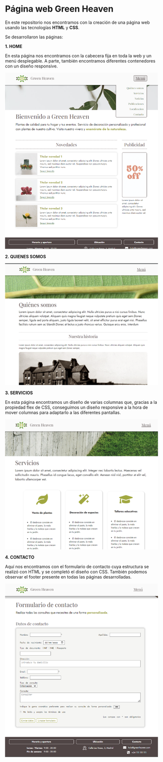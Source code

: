 # Página web Green Heaven

En este repositorio nos encontramos con la creación de una página web usando
las tecnologías <b>HTML</b> y <b>CSS</b>.

Se desarrollaron las páginas:

<b>1. HOME</b>

En esta página nos encontramos con la cabecera fija en toda la web y un menú desplegable.
A parte, también encontramos diferentes contenedores con un diseño responsive.

![DOM](img_readme/home.png "HOME")



<b>2. QUIENES SOMOS</b>



![DOM](img_readme/quienes_somos.png "QUIENES_SOMOS")



<b>3. SERVICIOS</b>

En esta página encontramos un diseño de varias columnas que, gracias a la propiedad flex de CSS,
conseguimos un diseño responsive a la hora de mover columnas para adaptarlo a las diferentes pantallas.

![DOM](img_readme/servicios.png "SERVICIOS")



<b>4. CONTACTO</b>

Aquí nos encontramos con el formulario de contacto cuya estructura se realizó con HTML y se completó
el diseño con CSS.
También podemos observar el footer presente en todas las páginas desarrolladas.

![DOM](img_readme/contacto.png "CONTACTO")


